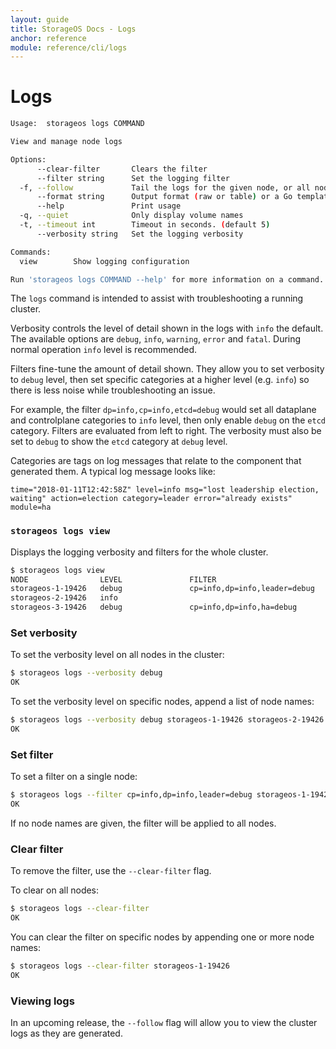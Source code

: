 ```yaml
---
layout: guide
title: StorageOS Docs - Logs
anchor: reference
module: reference/cli/logs
---
```


# Logs

```bash
Usage:	storageos logs COMMAND

View and manage node logs

Options:
      --clear-filter       Clears the filter
      --filter string      Set the logging filter
  -f, --follow             Tail the logs for the given node, or all nodes if not specified
      --format string      Output format (raw or table) or a Go template (default "raw")
      --help               Print usage
  -q, --quiet              Only display volume names
  -t, --timeout int        Timeout in seconds. (default 5)
      --verbosity string   Set the logging verbosity

Commands:
  view        Show logging configuration

Run 'storageos logs COMMAND --help' for more information on a command.
```

The `logs` command is intended to assist with troubleshooting a running cluster.

Verbosity controls the level of detail shown in the logs with `info` the
default.  The available options are `debug`, `info`, `warning`, `error` and
`fatal`.  During normal operation `info` level is recommended.

Filters fine-tune the amount of detail shown.  They allow you to
set verbosity to `debug` level, then set specific categories at a higher level
(e.g. `info`) so there is less noise while troubleshooting an issue.

For example, the filter `dp=info,cp=info,etcd=debug` would set all dataplane and
controlplane categories to `info` level, then only enable `debug` on the `etcd`
category.  Filters are evaluated from left to right.  The verbosity must also be
set to `debug` to show the `etcd` category at `debug` level.

Categories are tags on log messages that relate to the component that generated
them.  A typical log message looks like:

```
time="2018-01-11T12:42:58Z" level=info msg="lost leadership election, waiting" action=election category=leader error="already exists" module=ha
```

### `storageos logs view`

Displays the logging verbosity and filters for the whole cluster.

```bash
$ storageos logs view
NODE                LEVEL               FILTER
storageos-1-19426   debug               cp=info,dp=info,leader=debug
storageos-2-19426   info
storageos-3-19426   debug               cp=info,dp=info,ha=debug
```

### Set verbosity

To set the verbosity level on all nodes in the cluster:

```bash
$ storageos logs --verbosity debug
OK
```

To set the verbosity level on specific nodes, append a list of node names:

```bash
$ storageos logs --verbosity debug storageos-1-19426 storageos-2-19426
OK
```

### Set filter

To set a filter on a single node:

```bash
$ storageos logs --filter cp=info,dp=info,leader=debug storageos-1-19426
OK
```

If no node names are given, the filter will be applied to all nodes.

### Clear filter

To remove the filter, use the `--clear-filter` flag.

To clear on all nodes:

```bash
$ storageos logs --clear-filter
OK
```

You can clear the filter on specific nodes by appending one or more node names:

```bash
$ storageos logs --clear-filter storageos-1-19426
OK
```

### Viewing logs

In an upcoming release, the `--follow` flag will allow you to view the cluster
logs as they are generated.
